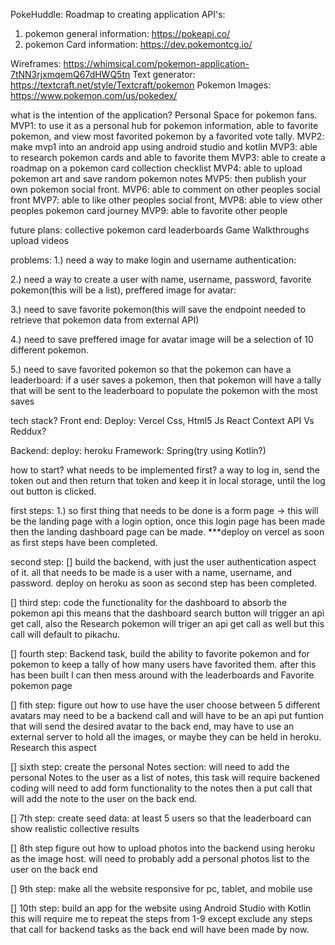 
PokeHuddle: Roadmap to creating application
API's:
1.	pokemon general information: https://pokeapi.co/ 
2.	pokemon Card information: https://dev.pokemontcg.io/

Wireframes: https://whimsical.com/pokemon-application-7tNN3rjxmqemQ67dHWQ5tn
Text generator: https://textcraft.net/style/Textcraft/pokemon
Pokemon Images: https://www.pokemon.com/us/pokedex/

what is the intention of the application? 
Personal Space for pokemon fans.
MVP1: to use it as a personal hub for pokemon information, able to favorite pokemon, and view most favorited pokemon by a favorited vote tally.
MVP2: make mvp1 into an android app using android studio and kotlin
MVP3: able to research pokemon cards and able to favorite them
MVP3: able to create a roadmap on a pokemon card collection checklist
MVP4: able to upload pokemon art and save random pokemon notes
MVP5: then publish your own pokemon social front.
MVP6: able to comment on other peoples social front
MVP7: able to like other peoples social front,
MVP8: able to view other peoples pokemon card journey
MVP9: able to favorite other people

future plans: 
collective pokemon card leaderboards
Game Walkthroughs
upload videos


problems:
1.) need a way to make login and username authentication:

2.) need a way to create a user with name, username, password, favorite pokemon(this will be a list), preffered image for avatar: 

3.) need to save favorite pokemon(this will save the endpoint needed to retrieve that pokemon data from external API)

4.) need to save preffered image for avatar
	image will be a selection of 10 different pokemon. 

5.) need to save favorited pokemon so that the pokemon can have a leaderboard:
	if a user saves a pokemon, then that pokemon will have a tally that will be sent to the leaderboard to populate the pokemon with the most saves

tech stack?
Front end:
Deploy: Vercel
Css, Html5
Js React
Context API Vs Reddux?

Backend:
deploy: heroku
Framework: Spring(try using Kotlin?)

how to start?
what needs to be implemented first?
a way to log in, send the token out and then return that token and keep it in local storage, until the log out button is clicked.

first steps:
1.) so first thing that needs to be done is a form page -> this will be the landing page with a  login option, once this login page has been made then the landing dashboard page can be made.
***deploy on vercel as soon as first steps have been completed.

second step:
[] build the backend, with just the user authentication aspect of it. all that needs to be made is a user with a name, username, and password. 
deploy on heroku as soon as second step has been completed.

[] third step:
code the functionality for the dashboard to absorb the pokemon api
this means that the dashboard search button will trigger an api get call, also the Research pokemon will triger an api get call as well but this call will default to pikachu. 

[] fourth step:
Backend task, build the ability to favorite pokemon and for pokemon to keep a tally of how many users have favorited them.
after this has been built I can then mess around with the leaderboards and Favorite pokemon page

[] fith step:
figure out how to use have the user choose between 5 different avatars
may need to be a backend call and will have to be an api put funtion that will send the desired avatar to the back end, may have to use an external server to hold all the images, or maybe they can be held in heroku. Research this aspect

[] sixth step:
create the personal Notes section:
will need to add the personal Notes to the user as a list of notes, this task will require backened coding
will need to add form functionality to the notes then a put call that will add the note to the user on the back end.

[] 7th step:
create seed data: 
at least 5 users so that the leaderboard can show realistic collective results

[] 8th step
figure out how to upload photos into the backend using heroku as the image host. 
will need to probably add a personal photos list to the user on the back end

[] 9th step:
make all the website responsive for pc, tablet, and mobile use

[] 10th step:
build an app for the website using Android Studio with Kotlin
this will require me to repeat the steps from 1-9 except exclude any steps that call for backend tasks as the back end will have been made by now.
